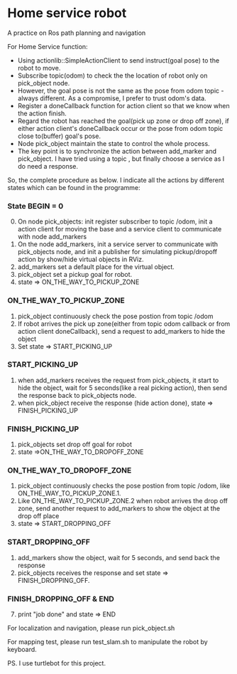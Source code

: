# Home service robot

A practice on Ros path planning and navigation


For Home Service function:

- Using actionlib::SimpleActionClient to send instruct(goal pose) to the robot to move.
- Subscribe topic(odom) to check the the location of robot only on pick_object node.
- However, the goal pose is not the same as the pose from odom topic - always different. As a compromise, I prefer to trust odom's data.
- Register a doneCallback function for action client so that we know when the action finish.
- Regard the robot has reached the goal(pick up zone or drop off zone), if either action client's doneCallback occur or the pose from odom topic close to(buffer) goal's pose.
- Node pick_object maintain the state to control the whole process. 
- The key point is to synchronize the action between add_marker and pick_object. I have tried using a topic , but finally choose a service as I do need a response.

So, the complete procedure as below. I indicate all the actions by different states which can be found in the programme:
    
### State BEGIN = 0
0. On node pick_objects: init register subscriber to topic /odom, init a action client for moving the base and a service client to communicate with node add_markers 
1. On the node add_markers, init a service server to communicate with pick_objects node, and  init a publisher for simulating pickup/dropoff action by show/hide virtual objects in RViz.
2. add_markers set a default place for the virtual object.
2. pick_object set a pickup goal for robot.
3. state => ON_THE_WAY_TO_PICKUP_ZONE
### ON_THE_WAY_TO_PICKUP_ZONE
1. pick_object continuously check the pose postion from topic /odom
2. If robot arrives the pick up zone(either from topic odom callback or from action client doneCallback), send a request to add_markers to hide the object
3. Set state => START_PICKING_UP
### START_PICKING_UP
1. when add_markers receives the request from pick_objects, it start to hide the object, wait for 5 seconds(like a real picking action), then send the response back to pick_objects node.
2. when pick_object receive the response (hide action done), state => FINISH_PICKING_UP
### FINISH_PICKING_UP
1. pick_objects set drop off goal for robot
2. state =>ON_THE_WAY_TO_DROPOFF_ZONE
### ON_THE_WAY_TO_DROPOFF_ZONE
1. pick_object continuously checks the pose postion from topic /odom, like ON_THE_WAY_TO_PICKUP_ZONE.1.
2. Like ON_THE_WAY_TO_PICKUP_ZONE.2  when robot arrives the drop off zone,  send another request to add_markers to show the object at the drop off place
3. state => START_DROPPING_OFF
### START_DROPPING_OFF
1. add_markers show the object, wait for 5 seconds, and send back the response
2. pick_objects receives the response and set state => FINISH_DROPPING_OFF.
### FINISH_DROPPING_OFF & END
7. print "job done" and state => END


For localization and navigation, please run pick_object.sh 

For mapping test, please run test_slam.sh to manipulate the robot by keyboard.

PS. I use turtlebot for this project. 